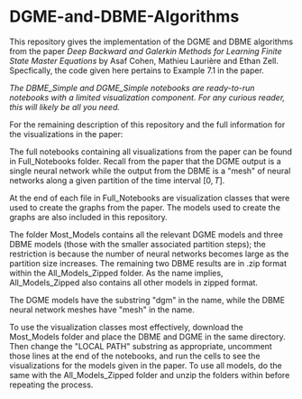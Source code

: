 # DGME-and-DBME-Algorithms

This repository gives the implementation of the DGME and DBME algorithms from the paper _Deep Backward and Galerkin Methods for Learning Finite State Master Equations_ by Asaf Cohen, Mathieu Laurière and Ethan Zell. Specfically, the code given here pertains to Example 7.1 in the paper.

_The DBME_Simple and DGME_Simple notebooks are ready-to-run notebooks with a limited visualization component. For any curious reader, this will likely be all you need._ 

For the remaining description of this repository and the full information for the visualizations in the paper:

The full notebooks containing all visualizations from the paper can be found in Full_Notebooks folder. Recall from the paper that the DGME output is a single neural network while the output from the DBME is a "mesh" of neural networks along a given partition of the time interval $[0,T]$.

At the end of each file in Full_Notebooks are visualization classes that were used to create the graphs from the paper. The models used to create the graphs are also included in this repository. 

The folder Most_Models contains all the relevant DGME models and three DBME models (those with the smaller associated partition steps); the restriction is because the number of neural networks becomes large as the partition size increases. The remaining two DBME results are in .zip format within the All_Models_Zipped folder. As the name implies, All_Models_Zipped also contains all other models in zipped format.

The DGME models have the substring "dgm" in the name, while the DBME neural network meshes have "mesh" in the name. 

To use the visualization classes most effectively, download the Most_Models folder and place the DBME and DGME in the same directory. Then change the "LOCAL PATH" substring as appropriate, uncomment those lines at the end of the notebooks, and run the cells to see the visualizations for the models given in the paper. To use all models, do the same with the All_Models_Zipped folder and unzip the folders within before repeating the process. 

